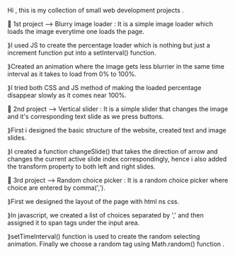 Hi , this is my collection of small web development projects .

🎯 1st project --> Blurry image loader : It is a simple image loader which loads the image everytime one loads the page. 

  ⟫I used JS to create the percentage loader which is nothing but just a increment function put into a setInterval() function. 
  
  ⟫Created an animation where the image gets less blurrier in the same time interval as it takes to load from 0% to 100%. 
  
  ⟫I tried both CSS and JS method of making the loaded percentage disappear slowly as it comes near 100%.

🎯 2nd project --> Vertical slider : It is a simple slider that changes the image and it's corresponding text slide as we press buttons.

  ⟫First i designed the basic structure of the website, created text and image slides.

  ⟫I created a function changeSlide() that takes the direction of arrow and changes the current active slide index correspondingly, hence i also added the transform property to both left and right slides.

🎯 3rd project --> Random choice picker : It is a random choice picker where choice are entered by comma(',').

  ⟫First we designed the layout of the page with html ns css.

  ⟫In javascript, we created a list of choices separated by ',' and then assigned it to span tags under the input area.

  ⟫setTimeInterval() function is used to create the random selecting animation. Finally we choose a random tag using Math.random() function .
